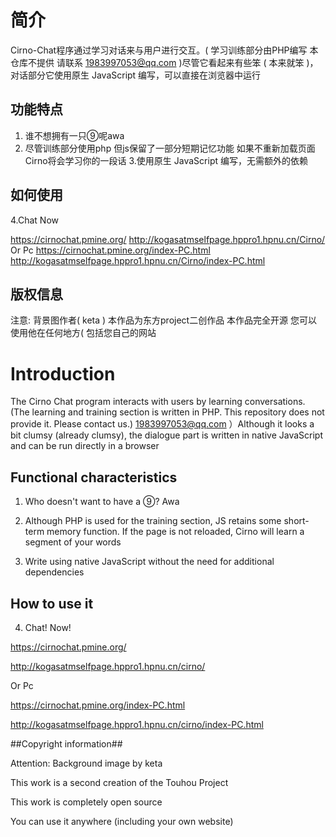 # 简介 #
Cirno-Chat程序通过学习对话来与用户进行交互。( 学习训练部分由PHP编写 本仓库不提供 请联系 1983997053@qq.com )尽管它看起来有些笨 ( 本来就笨 )，对话部分它使用原生 JavaScript 编写，可以直接在浏览器中运行
## 功能特点 ##

1. 谁不想拥有一只⑨呢awa
2. 尽管训练部分使用php 但js保留了一部分短期记忆功能 如果不重新加载页面 Cirno将会学习你的一段话
3.使用原生 JavaScript 编写，无需额外的依赖

## 如何使用 ##

4.Chat Now

https://cirnochat.pmine.org/
http://kogasatmselfpage.hppro1.hpnu.cn/Cirno/
Or Pc
https://cirnochat.pmine.org/index-PC.html
http://kogasatmselfpage.hppro1.hpnu.cn/Cirno/index-PC.html

## 版权信息 ##
注意: 背景图作者( keta )
本作品为东方project二创作品
本作品完全开源
您可以使用他在任何地方( 包括您自己的网站

# Introduction #

The Cirno Chat program interacts with users by learning conversations. (The learning and training section is written in PHP. This repository does not provide it. Please contact us.) 1983997053@qq.com ）Although it looks a bit clumsy (already clumsy), the dialogue part is written in native JavaScript and can be run directly in a browser

## Functional characteristics ##

1. Who doesn't want to have a ⑨? Awa

2. Although PHP is used for the training section, JS retains some short-term memory function. If the page is not reloaded, Cirno will learn a segment of your words

3. Write using native JavaScript without the need for additional dependencies

## How to use it ##

4. Chat! Now!

https://cirnochat.pmine.org/

http://kogasatmselfpage.hppro1.hpnu.cn/cirno/

Or Pc

https://cirnochat.pmine.org/index-PC.html

http://kogasatmselfpage.hppro1.hpnu.cn/cirno/index-PC.html

##Copyright information##

Attention: Background image by keta

This work is a second creation of the Touhou Project

This work is completely open source

You can use it anywhere (including your own website)
